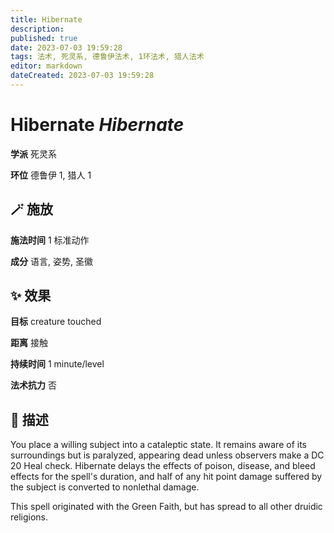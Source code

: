 ```yaml
---
title: Hibernate
description: 
published: true
date: 2023-07-03 19:59:28
tags: 法术, 死灵系, 德鲁伊法术, 1环法术, 猎人法术
editor: markdown
dateCreated: 2023-07-03 19:59:28
---
```


# **Hibernate** *Hibernate*

**学派** 死灵系 

**环位** 德鲁伊 1, 猎人 1

## 🪄 施放

**施法时间** 1 标准动作

**成分** 语言, 姿势, 圣徽

## ✨ 效果 

**目标** creature touched 

**距离** 接触  

**持续时间** 1 minute/level 

**法术抗力** 否

## 📖 描述

You place a willing subject into a cataleptic state. It remains aware of its surroundings but is paralyzed, appearing dead unless observers make a DC 20 Heal check. Hibernate delays the effects of poison, disease, and bleed effects for the spell's duration, and half of any hit point damage suffered by the subject is converted to nonlethal damage.

This spell originated with the Green Faith, but has spread to all other druidic religions.
    